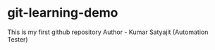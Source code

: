 # git-learning-demo
This is my first github repository
Author - Kumar Satyajit (Automation Tester)

